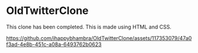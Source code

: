 # OldTwitterClone
This clone has been completed. This is made using HTML and CSS.


https://github.com/ihappybhambra/OldTwitterClone/assets/117353079/47a0f3ad-4e8b-451c-a08a-6493762b0623

